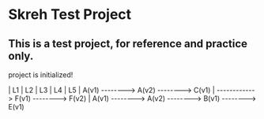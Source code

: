 # Skreh Test Project 
## This is a test project, for reference and practice only.

project is initialized!

|       L1      |       L2      |       L3      |       L4      |       L5      |
        A(v1) --------> A(v2) --------> C(v1)
										| ------------> F(v1) --------> F(v2)
														|
        A(v1) --------> A(v2) --------> B(v1) --------> E(v1)
